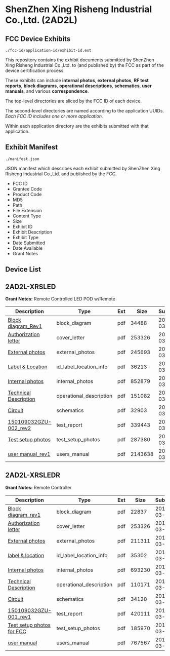 # ShenZhen Xing Risheng Industrial Co.,Ltd. (2AD2L)
## FCC Device Exhibits

```
./fcc-id/application-id/exhibit-id.ext
```

This repository contains the exhibit documents submitted by ShenZhen Xing Risheng Industrial Co.,Ltd. to (and published by) the FCC as part of the device certification process.

These exhibits can include **internal photos**, **external photos**, **RF test reports**, **block diagrams**, **operational descriptions**, **schematics**, **user manuals**, and various **correspondence**.

The top-level directories are sliced by the FCC ID of each device.

The second-level directories are named according to the application UUIDs. *Each FCC ID includes one or more application.*

Within each application directory are the exhibits submitted with that application. 

## Exhibit Manifest

```
./manifest.json
```

JSON manifest which describes each exhibit submitted by ShenZhen Xing Risheng Industrial Co.,Ltd. and published by the FCC.

- FCC ID
- Grantee Code
- Product Code
- MD5
- Path
- File Extension
- Content Type
- Size
- Exhibit ID
- Exhibit Description
- Exhibit Type
- Date Submitted
- Date Available
- Grant Notes

## Device List
## 2AD2L-XRSLED
**Grant Notes:** Remote Controlled LED POD w/Remote

| Description | Type | Ext | Size | Submitted | Available |
| ----------- | ---- | --- | ---- | --------- | --------- |
| [Block diagram_Rev1](2AD2L-XRSLED/d0d63049a10563fbe53bf955896cdbd6/2551096.pdf) | block_diagram | pdf | 34488 | 2015-03-09 | 2015-03-11 |
| [Authorization letter](2AD2L-XRSLED/d0d63049a10563fbe53bf955896cdbd6/2551095.pdf) | cover_letter | pdf | 253326 | 2015-03-09 | 2015-03-11 |
| [External photos](2AD2L-XRSLED/d0d63049a10563fbe53bf955896cdbd6/2551097.pdf) | external_photos | pdf | 245693 | 2015-03-09 | 2015-03-11 |
| [Label & Location](2AD2L-XRSLED/d0d63049a10563fbe53bf955896cdbd6/2551099.pdf) | id_label_location_info | pdf | 36213 | 2015-03-09 | 2015-03-11 |
| [Internal photos](2AD2L-XRSLED/d0d63049a10563fbe53bf955896cdbd6/2551098.pdf) | internal_photos | pdf | 852879 | 2015-03-09 | 2015-03-11 |
| [Technical Description](2AD2L-XRSLED/d0d63049a10563fbe53bf955896cdbd6/2551100.pdf) | operational_description | pdf | 151082 | 2015-03-09 | 2015-03-11 |
| [Circuit](2AD2L-XRSLED/d0d63049a10563fbe53bf955896cdbd6/2551101.pdf) | schematics | pdf | 32903 | 2015-03-09 | 2015-03-11 |
| [150109032GZU-002_rev2](2AD2L-XRSLED/d0d63049a10563fbe53bf955896cdbd6/2551102.pdf) | test_report | pdf | 339443 | 2015-03-09 | 2015-03-11 |
| [Test setup photos](2AD2L-XRSLED/d0d63049a10563fbe53bf955896cdbd6/2551103.pdf) | test_setup_photos | pdf | 287380 | 2015-03-09 | 2015-03-11 |
| [user manual_rev1](2AD2L-XRSLED/d0d63049a10563fbe53bf955896cdbd6/2551104.pdf) | users_manual | pdf | 2143638 | 2015-03-09 | 2015-03-11 |
## 2AD2L-XRSLEDR
**Grant Notes:** Remote Controller

| Description | Type | Ext | Size | Submitted | Available |
| ----------- | ---- | --- | ---- | --------- | --------- |
| [Block diagram_rev1](2AD2L-XRSLEDR/e2c948c5dd37c4fc169e6fa11bd20f24/2551135.pdf) | block_diagram | pdf | 22837 | 2015-03-09 | 2015-03-11 |
| [Authorization letter](2AD2L-XRSLEDR/e2c948c5dd37c4fc169e6fa11bd20f24/2551095.pdf) | cover_letter | pdf | 253326 | 2015-03-09 | 2015-03-11 |
| [External photos](2AD2L-XRSLEDR/e2c948c5dd37c4fc169e6fa11bd20f24/2551136.pdf) | external_photos | pdf | 211311 | 2015-03-09 | 2015-03-11 |
| [label & location](2AD2L-XRSLEDR/e2c948c5dd37c4fc169e6fa11bd20f24/2551138.pdf) | id_label_location_info | pdf | 35302 | 2015-03-09 | 2015-03-11 |
| [Internal photos](2AD2L-XRSLEDR/e2c948c5dd37c4fc169e6fa11bd20f24/2551137.pdf) | internal_photos | pdf | 693230 | 2015-03-09 | 2015-03-11 |
| [Technical Description](2AD2L-XRSLEDR/e2c948c5dd37c4fc169e6fa11bd20f24/2551139.pdf) | operational_description | pdf | 110171 | 2015-03-09 | 2015-03-11 |
| [Circuit](2AD2L-XRSLEDR/e2c948c5dd37c4fc169e6fa11bd20f24/2551140.pdf) | schematics | pdf | 34120 | 2015-03-09 | 2015-03-11 |
| [150109032GZU-001_rev1](2AD2L-XRSLEDR/e2c948c5dd37c4fc169e6fa11bd20f24/2551141.pdf) | test_report | pdf | 420111 | 2015-03-09 | 2015-03-11 |
| [Test setup photos for FCC](2AD2L-XRSLEDR/e2c948c5dd37c4fc169e6fa11bd20f24/2551176.pdf) | test_setup_photos | pdf | 185970 | 2015-03-09 | 2015-03-11 |
| [user manual](2AD2L-XRSLEDR/e2c948c5dd37c4fc169e6fa11bd20f24/2551143.pdf) | users_manual | pdf | 767567 | 2015-03-09 | 2015-03-11 |
